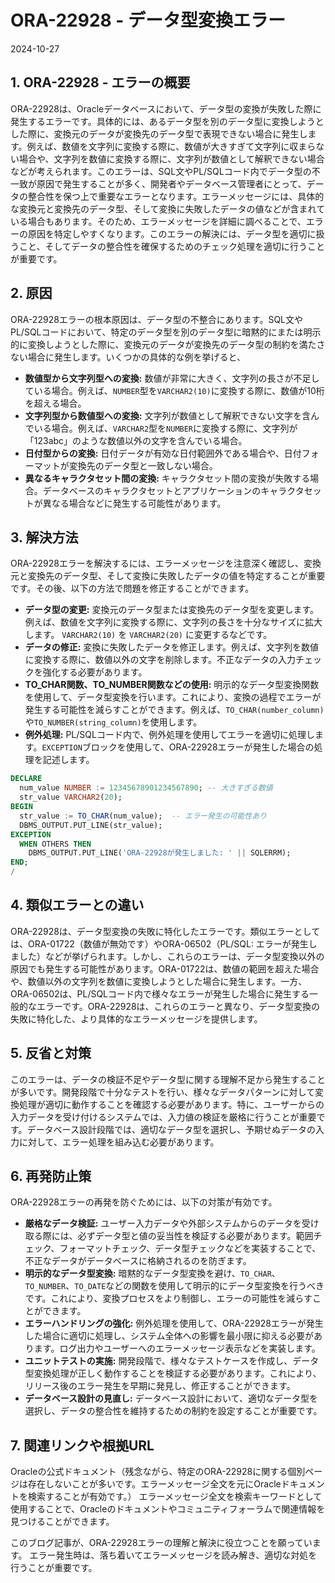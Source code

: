 # ORA-22928 - データ型変換エラー
2024-10-27

## 1. ORA-22928 - エラーの概要

ORA-22928は、Oracleデータベースにおいて、データ型の変換が失敗した際に発生するエラーです。具体的には、あるデータ型を別のデータ型に変換しようとした際に、変換元のデータが変換先のデータ型で表現できない場合に発生します。例えば、数値を文字列に変換する際に、数値が大きすぎて文字列に収まらない場合や、文字列を数値に変換する際に、文字列が数値として解釈できない場合などが考えられます。このエラーは、SQL文やPL/SQLコード内でデータ型の不一致が原因で発生することが多く、開発者やデータベース管理者にとって、データの整合性を保つ上で重要なエラーとなります。エラーメッセージには、具体的な変換元と変換先のデータ型、そして変換に失敗したデータの値などが含まれている場合もあります。そのため、エラーメッセージを詳細に調べることで、エラーの原因を特定しやすくなります。このエラーの解決には、データ型を適切に扱うこと、そしてデータの整合性を確保するためのチェック処理を適切に行うことが重要です。


## 2. 原因

ORA-22928エラーの根本原因は、データ型の不整合にあります。SQL文やPL/SQLコードにおいて、特定のデータ型を別のデータ型に暗黙的にまたは明示的に変換しようとした際に、変換元のデータが変換先のデータ型の制約を満たさない場合に発生します。いくつかの具体的な例を挙げると、

* **数値型から文字列型への変換:** 数値が非常に大きく、文字列の長さが不足している場合。例えば、`NUMBER`型を`VARCHAR2(10)`に変換する際に、数値が10桁を超える場合。
* **文字列型から数値型への変換:** 文字列が数値として解釈できない文字を含んでいる場合。例えば、`VARCHAR2`型を`NUMBER`に変換する際に、文字列が「123abc」のような数値以外の文字を含んでいる場合。
* **日付型からの変換:** 日付データが有効な日付範囲外である場合や、日付フォーマットが変換先のデータ型と一致しない場合。
* **異なるキャラクタセット間の変換:** キャラクタセット間の変換が失敗する場合。データベースのキャラクタセットとアプリケーションのキャラクタセットが異なる場合などに発生する可能性があります。


## 3. 解決方法

ORA-22928エラーを解決するには、エラーメッセージを注意深く確認し、変換元と変換先のデータ型、そして変換に失敗したデータの値を特定することが重要です。その後、以下の方法で問題を修正することができます。

* **データ型の変更:** 変換元のデータ型または変換先のデータ型を変更します。例えば、数値を文字列に変換する際に、文字列の長さを十分なサイズに拡大します。 `VARCHAR2(10)` を `VARCHAR2(20)` に変更するなどです。
* **データの修正:** 変換に失敗したデータを修正します。例えば、文字列を数値に変換する際に、数値以外の文字を削除します。不正なデータの入力チェックを強化する必要があります。
* **TO_CHAR関数、TO_NUMBER関数などの使用:** 明示的なデータ型変換関数を使用して、データ型変換を行います。これにより、変換の過程でエラーが発生する可能性を減らすことができます。例えば、`TO_CHAR(number_column)`や`TO_NUMBER(string_column)`を使用します。
* **例外処理:** PL/SQLコード内で、例外処理を使用してエラーを適切に処理します。`EXCEPTION`ブロックを使用して、ORA-22928エラーが発生した場合の処理を記述します。


```sql
DECLARE
  num_value NUMBER := 12345678901234567890; -- 大きすぎる数値
  str_value VARCHAR2(20);
BEGIN
  str_value := TO_CHAR(num_value);  -- エラー発生の可能性あり
  DBMS_OUTPUT.PUT_LINE(str_value);
EXCEPTION
  WHEN OTHERS THEN
    DBMS_OUTPUT.PUT_LINE('ORA-22928が発生しました: ' || SQLERRM);
END;
/
```


## 4. 類似エラーとの違い

ORA-22928は、データ型変換の失敗に特化したエラーです。類似エラーとしては、ORA-01722（数値が無効です）やORA-06502（PL/SQL: エラーが発生しました）などが挙げられます。しかし、これらのエラーは、データ型変換以外の原因でも発生する可能性があります。ORA-01722は、数値の範囲を超えた場合や、数値以外の文字列を数値に変換しようとした場合に発生します。一方、ORA-06502は、PL/SQLコード内で様々なエラーが発生した場合に発生する一般的なエラーです。ORA-22928は、これらのエラーと異なり、データ型変換の失敗に特化した、より具体的なエラーメッセージを提供します。


## 5. 反省と対策

このエラーは、データの検証不足やデータ型に関する理解不足から発生することが多いです。開発段階で十分なテストを行い、様々なデータパターンに対して変換処理が適切に動作することを確認する必要があります。特に、ユーザーからの入力データを受け付けるシステムでは、入力値の検証を厳格に行うことが重要です。データベース設計段階では、適切なデータ型を選択し、予期せぬデータの入力に対して、エラー処理を組み込む必要があります。


## 6. 再発防止策

ORA-22928エラーの再発を防ぐためには、以下の対策が有効です。

* **厳格なデータ検証:** ユーザー入力データや外部システムからのデータを受け取る際には、必ずデータ型と値の妥当性を検証する必要があります。範囲チェック、フォーマットチェック、データ型チェックなどを実装することで、不正なデータがデータベースに格納されるのを防ぎます。
* **明示的なデータ型変換:** 暗黙的なデータ型変換を避け、`TO_CHAR`、`TO_NUMBER`、`TO_DATE`などの関数を使用して明示的にデータ型変換を行うべきです。これにより、変換プロセスをより制御し、エラーの可能性を減らすことができます。
* **エラーハンドリングの強化:** 例外処理を使用して、ORA-22928エラーが発生した場合に適切に処理し、システム全体への影響を最小限に抑える必要があります。ログ出力やユーザーへのエラーメッセージ表示などを実装します。
* **ユニットテストの実施:** 開発段階で、様々なテストケースを作成し、データ型変換処理が正しく動作することを検証する必要があります。これにより、リリース後のエラー発生を早期に発見し、修正することができます。
* **データベース設計の見直し:** データベース設計において、適切なデータ型を選択し、データの整合性を維持するための制約を設定することが重要です。


## 7. 関連リンクや根拠URL

Oracleの公式ドキュメント（残念ながら、特定のORA-22928に関する個別ページは存在しないことが多いです。エラーメッセージ全文を元にOracleドキュメントを検索することが有効です。）  エラーメッセージ全文を検索キーワードとして使用することで、Oracleのドキュメントやコミュニティフォーラムで関連情報を見つけることができます。


このブログ記事が、ORA-22928エラーの理解と解決に役立つことを願っています。  エラー発生時は、落ち着いてエラーメッセージを読み解き、適切な対処を行うことが重要です。